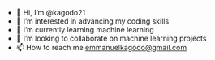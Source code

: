 - 👋 Hi, I’m @kagodo21
- 👀 I’m interested in advancing my coding skills
- 🌱 I’m currently learning machine learning
- 💞️ I’m looking to collaborate on machine learning projects
- 📫 How to reach me emmanuelkagodo@gmail.com

<!---
kagodo21/kagodo21 is a ✨ special ✨ repository because its `README.md` (this file) appears on your GitHub profile.
You can click the Preview link to take a look at your changes.
--->
